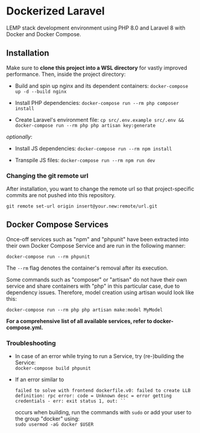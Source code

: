 # Dockerized Laravel

LEMP stack development environment using PHP 8.0 and Laravel 8 with Docker and Docker Compose.

## Installation

Make sure to **clone this project into a WSL directory** for vastly improved performance. Then, inside the project directory:

- Build and spin up nginx and its dependent containers:
`docker-compose up -d --build nginx`

- Install PHP dependencies:
`docker-compose run --rm php composer install`

- Create Laravel's environment file:
`cp src/.env.example src/.env && docker-compose run --rm php php artisan key:generate`

_optionally_:

- Install JS dependencies:
`docker-compose run --rm npm install`

- Transpile JS files:
`docker-compose run --rm npm run dev`

### Changing the git remote url

After installation, you want to change the remote url so that project-specific commits are not pushed into this repository.

`git remote set-url origin insert@your.new:remote/url.git`

## Docker Compose Services

Once-off services such as "npm" and "phpunit" have been extracted into their own Docker Compose Service and are run in the following manner:

`docker-compose run --rm phpunit`

The `--rm` flag denotes the container's removal after its execution.

Some commands such as "composer" or "artisan" do not have their own service and share containers with "php" in this particular case, due to dependency issues.
Therefore, model creation using artisan would look like this:

`docker-compose run --rm php php artisan make:model MyModel`

**For a comprehensive list of all available services, refer to docker-compose.yml.**

### Troubleshooting

- In case of an error while trying to run a Service, try (re-)building the Service:  
    `docker-compose build phpunit`

- If an error similar to  
    ```
    failed to solve with frontend dockerfile.v0: failed to create LLB definition: rpc error: code = Unknown desc = error getting credentials - err: exit status 1, out: ``
    ```  
    occurs when building, run the commands with `sudo` or add your user to the group "docker" using:  
    `sudo usermod -aG docker $USER`
